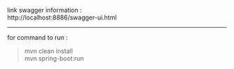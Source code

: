 link swagger information :<br />
http://localhost:8886/swagger-ui.html

---
for command to run : <br />

> mvn clean install<br />
> mvn spring-boot:run<br />
